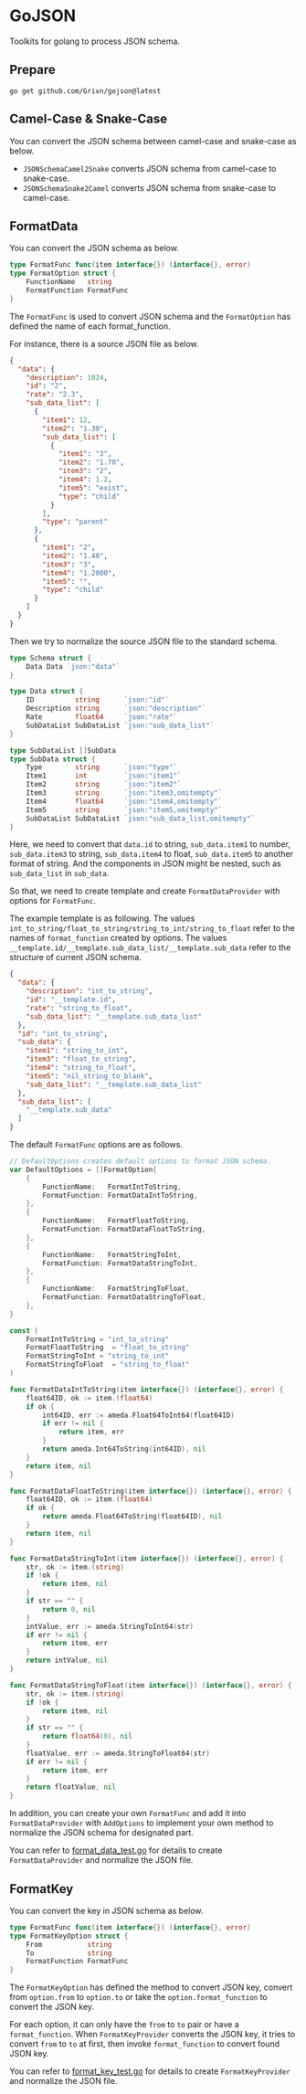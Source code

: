 # GoJSON
Toolkits for golang to process JSON schema.

## Prepare

```shell
go get github.com/Grivn/gojson@latest
```

## Camel-Case & Snake-Case

You can convert the JSON schema between camel-case and snake-case as below.

- `JSONSchemaCamel2Snake` converts JSON schema from camel-case to snake-case.
- `JSONSchemaSnake2Camel` converts JSON schema from snake-case to camel-case.

## FormatData

You can convert the JSON schema as below.

```go
type FormatFunc func(item interface{}) (interface{}, error)
type FormatOption struct {
	FunctionName   string
	FormatFunction FormatFunc
}
```

The `FormatFunc` is used to convert JSON schema and the `FormatOption` has defined the name of each format_function. 

For instance, there is a source JSON file as below.

```json
{
  "data": {
    "description": 1024,
    "id": "2",
    "rate": "2.3",
    "sub_data_list": [
      {
        "item1": 12,
        "item2": "1.30",
        "sub_data_list": [
          {
            "item1": "3",
            "item2": "1.70",
            "item3": "2",
            "item4": 1.2,
            "item5": "exist",
            "type": "child"
          }
        ],
        "type": "parent"
      },
      {
        "item1": "2",
        "item2": "1.40",
        "item3": "3",
        "item4": "1.2000",
        "item5": "",
        "type": "child"
      }
    ]
  }
}
```

Then we try to normalize the source JSON file to the standard schema.

```go
type Schema struct {
	Data Data `json:"data"`
}

type Data struct {
	ID          string      `json:"id"`
	Description string      `json:"description"`
	Rate        float64     `json:"rate"`
	SubDataList SubDataList `json:"sub_data_list"`
}

type SubDataList []SubData
type SubData struct {
	Type        string      `json:"type"`
	Item1       int         `json:"item1"`
	Item2       string      `json:"item2"`
	Item3       string      `json:"item3,omitempty"`
	Item4       float64     `json:"item4,omitempty"`
	Item5       string      `json:"item5,omitempty"`
	SubDataList SubDataList `json:"sub_data_list,omitempty"`
}
```

Here, we need to convert that
`data.id` to string,
`sub_data.item1` to number,
`sub_data.item3` to string,
`sub_data.item4` to float,
`sub_data.item5` to another format of string.
And the components in JSON might be nested, such as `sub_data_list` in `sub_data`.

So that, we need to create template and create `FormatDataProvider` with options for `FormatFunc`.

The example template is as following.
The values `int_to_string/float_to_string/string_to_int/string_to_float` refer to the names of `format_function` created by options.
The values `__template.id/__template.sub_data_list/__template.sub_data` refer to the structure of current JSON schema. 

```json
{
  "data": {
    "description": "int_to_string",
    "id": "__template.id",
    "rate": "string_to_float",
    "sub_data_list": "__template.sub_data_list"
  },
  "id": "int_to_string",
  "sub_data": {
    "item1": "string_to_int",
    "item3": "float_to_string",
    "item4": "string_to_float",
    "item5": "nil_string_to_blank",
    "sub_data_list": "__template.sub_data_list"
  },
  "sub_data_list": [
    "__template.sub_data"
  ]
}
```

The default `FormatFunc` options are as follows.

```go
// DefaultOptions creates default options to format JSON schema.
var DefaultOptions = []FormatOption{
	{
		FunctionName:   FormatIntToString,
		FormatFunction: FormatDataIntToString,
	},
	{
		FunctionName:   FormatFloatToString,
		FormatFunction: FormatDataFloatToString,
	},
	{
		FunctionName:   FormatStringToInt,
		FormatFunction: FormatDataStringToInt,
	},
	{
		FunctionName:   FormatStringToFloat,
		FormatFunction: FormatDataStringToFloat,
	},
}

const (
	FormatIntToString = "int_to_string"
	FormatFloatToString  = "float_to_string"
	FormatStringToInt = "string_to_int"
	FormatStringToFloat  = "string_to_float"
)

func FormatDataIntToString(item interface{}) (interface{}, error) {
	float64ID, ok := item.(float64)
	if ok {
		int64ID, err := ameda.Float64ToInt64(float64ID)
		if err != nil {
			return item, err
		}
		return ameda.Int64ToString(int64ID), nil
	}
	return item, nil
}

func FormatDataFloatToString(item interface{}) (interface{}, error) {
	float64ID, ok := item.(float64)
	if ok {
		return ameda.Float64ToString(float64ID), nil
	}
	return item, nil
}

func FormatDataStringToInt(item interface{}) (interface{}, error) {
	str, ok := item.(string)
	if !ok {
		return item, nil
	}
	if str == "" {
		return 0, nil
	}
	intValue, err := ameda.StringToInt64(str)
	if err != nil {
		return item, err
	}
	return intValue, nil
}

func FormatDataStringToFloat(item interface{}) (interface{}, error) {
	str, ok := item.(string)
	if !ok {
		return item, nil
	}
	if str == "" {
		return float64(0), nil
	}
	floatValue, err := ameda.StringToFloat64(str)
	if err != nil {
		return item, err
	}
	return floatValue, nil
}
```

In addition, you can create your own `FormatFunc` and add it into `FormatDataProvider` with `AddOptions` 
to implement your own method to normalize the JSON schema for designated part.

You can refer to [format_data_test.go](format_data_test.go) for details to create `FormatDataProvider` and normalize the JSON file.

## FormatKey

You can convert the key in JSON schema as below.

```go
type FormatFunc func(item interface{}) (interface{}, error)
type FormatKeyOption struct {
	From           string
	To             string
	FormatFunction FormatFunc
}
```

The `FormatKeyOption` has defined the method to convert JSON key, convert from `option.from` to `option.to` or take the `option.format_function` to convert the JSON key.

For each option, it can only have the `from` to `to` pair or have a `format_function`.
When `FormatKeyProvider` converts the JSON key, it tries to convert `from` to `to` at first, then invoke `format_function` to convert found JSON key.

You can refer to [format_key_test.go](format_key_test.go) for details to create `FormatKeyProvider` and normalize the JSON file.
